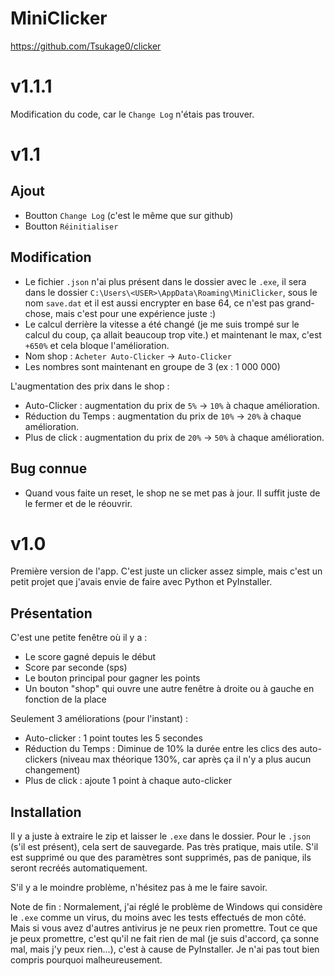 # MiniClicker

https://github.com/Tsukage0/clicker

# v1.1.1

Modification du code, car le `Change Log` n'étais pas trouver.


# v1.1

## Ajout

- Boutton `Change Log` (c'est le même que sur github)
- Boutton `Réinitialiser`


## Modification

- Le fichier `.json` n'ai plus présent dans le dossier avec le `.exe`, il sera dans le dossier `C:\Users\<USER>\AppData\Roaming\MiniClicker`, sous le nom `save.dat` et il est aussi encrypter en base 64, ce n'est pas grand-chose, mais c'est pour une expérience juste :)
- Le calcul derrière la vitesse a été changé (je me suis trompé sur le calcul du coup, ça allait beaucoup trop vite.) et maintenant le max, c'est `+650%` et cela bloque l'amélioration.
- Nom shop : `Acheter Auto-Clicker` -> `Auto-Clicker`
- Les nombres sont maintenant en groupe de 3 (ex : 1 000 000)

L'augmentation des prix dans le shop :
- Auto-Clicker : augmentation du prix de `5%` -> `10%` à chaque amélioration.
- Réduction du Temps : augmentation du prix de `10%` -> `20%` à chaque amélioration.
- Plus de click : augmentation du prix de `20%` -> `50%` à chaque amélioration.


## Bug connue

- Quand vous faite un reset, le shop ne se met pas à jour. Il suffit juste de le fermer et de le réouvrir.


# v1.0

Première version de l'app. C'est juste un clicker assez simple, mais c'est un petit projet que j'avais envie de faire avec Python et PyInstaller.


## Présentation

C'est une petite fenêtre où il y a :
- Le score gagné depuis le début
- Score par seconde (sps)
- Le bouton principal pour gagner les points
- Un bouton "shop" qui ouvre une autre fenêtre à droite ou à gauche en fonction de la place

Seulement 3 améliorations (pour l'instant) :
- Auto-clicker : 1 point toutes les 5 secondes
- Réduction du Temps : Diminue de 10% la durée entre les clics des auto-clickers (niveau max théorique 130%, car après ça il n'y a plus aucun changement)
- Plus de click : ajoute 1 point à chaque auto-clicker


## Installation

Il y a juste à extraire le zip et laisser le `.exe` dans le dossier.
Pour le `.json` (s'il est présent), cela sert de sauvegarde. Pas très pratique, mais utile. S'il est supprimé ou que des paramètres sont supprimés, pas de panique, ils seront recréés automatiquement.

S'il y a le moindre problème, n'hésitez pas à me le faire savoir.

Note de fin :
Normalement, j'ai réglé le problème de Windows qui considère le `.exe` comme un virus, du moins avec les tests effectués de mon côté. Mais si vous avez d'autres antivirus je ne peux rien promettre.
Tout ce que je peux promettre, c'est qu'il ne fait rien de mal (je suis d'accord, ça sonne mal, mais j'y peux rien...), c'est à cause de PyInstaller. Je n'ai pas tout bien compris pourquoi malheureusement.
